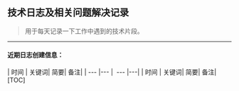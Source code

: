 ## 技术日志及相关问题解决记录

> 用于每天记录一下工作中遇到的技术片段。

---

#### 近期日志创建信息：

| 时间 |  关键词|  简要| 备注|
| ---  |---  |  --- |---|
| 时间 |  关键词|  简要| 备注|
[TOC]
